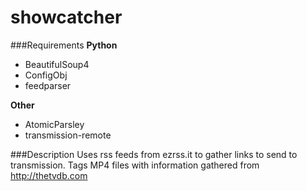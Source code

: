 showcatcher
===========
###Requirements
**Python**
* BeautifulSoup4
* ConfigObj
* feedparser

**Other**
* AtomicParsley
* transmission-remote

###Description
Uses rss feeds from ezrss.it to gather links to send to transmission. Tags MP4 files with information gathered from http://thetvdb.com
